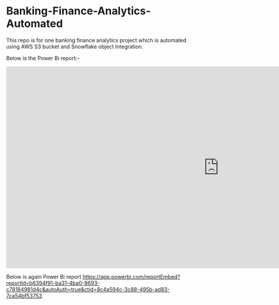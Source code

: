 # Banking-Finance-Analytics-Automated
This repo is for one banking finance analytics project which is automated using AWS S3 bucket and Snowflake object Integration.

Below is the Power Bi report:-
<iframe title="Czech Bank Dashboard" width="1140" height="541.25" src="https://app.powerbi.com/reportEmbed?reportId=b6394f91-ba31-4ba0-8693-c78184981d4c&autoAuth=true&ctid=8c4a594c-3c88-495b-ad83-7ca54bf53753" frameborder="0" allowFullScreen="true"></iframe>

Below is again Power Bi report
https://app.powerbi.com/reportEmbed?reportId=b6394f91-ba31-4ba0-8693-c78184981d4c&autoAuth=true&ctid=8c4a594c-3c88-495b-ad83-7ca54bf53753
